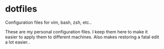 dotfiles
========

Configuration files for vim, bash, zsh, etc..

These are my personal configuration files.
I keep them here to make it easier to apply them to different machines.
Also makes restoring a fatal edit a lot easier..
